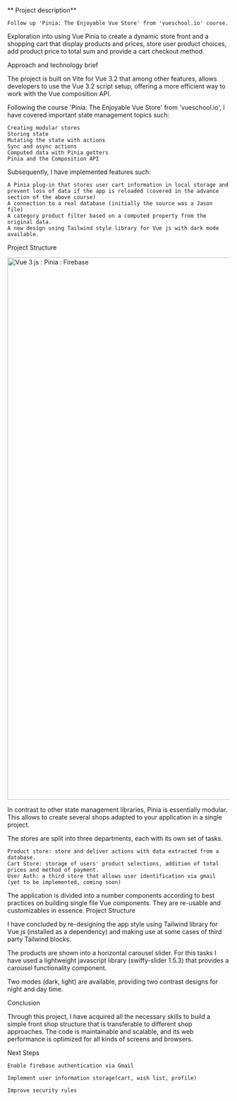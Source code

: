 **
 Project description**

    Follow up 'Pinia: The Enjoyable Vue Store' from 'vueschool.io' course. 


Exploration into using Vue Pinia to create a dynamic store front and a shopping cart that display products and prices, store user product choices, add product price to total sum and provide a cart checkout method.

Approach and technology brief

The project is built on Vite for Vue 3.2 that among other features, allows developers to use the Vue 3.2 script setup, offering a more efficient way to work with the Vue composition API.

Following the course 'Pinia: The Enjoyable Vue Store' from 'vueschool.io', I have covered important state management topics such:

    Creating modular stores
    Storing state
    Mutating the state with actions
    Sync and async actions
    Computed data with Pinia getters
    Pinia and the Composition API

Subsequently, I have implemented features such:

    A Pinia plug-in that stores user cart information in local storage and prevent loss of data if the app is reloaded (covered in the advance section of the above course)
    A connection to a real database (initially the source was a Jason file)
    A category product filter based on a computed property from the original data.
    A new design using Tailwind style library for Vue js with dark mode available. 


Project Structure

<img width="1227" alt="Vue 3 js : Pinia : Firebase" src="https://user-images.githubusercontent.com/109061270/178945482-c1f5dcea-13fd-4573-9949-c2f429067b24.png">

In contrast to other state management libraries, Pinia is essentially modular. This allows to create several shops adapted to your application in a single project.

The stores are split into three departments, each with its own set of tasks.

    Product store: store and deliver actions with data extracted from a database.
    Cart Store: storage of users' product selections, addition of total prices and method of payment.
    User Auth: a third store that allows user identification via gmail (yet to be implemented, coming soon) 


The application is divided into a number components according to best practices on building single file Vue components. They are re-usable and customizables in essence.
Project Structure

I have concluded by re-designing the app style using Tailwind library for Vue js (installed as a dependency) and making use at some cases of third party Tailwind blocks.

The products are shown into a horizontal carousel slider. For this tasks I have used a lightweight javascript library (swiffy-slider 1.5.3) that provides a carousel functionality component.

Two modes (dark, light) are available, providing two contrast designs for night and day time.

Conclusion

Through this project, I have acquired all the necessary skills to build a simple front shop structure that is transferable to different shop approaches. The code is maintainable and scalable, and its web performance is optimized for all kinds of screens and browsers.

Next Steps

    Enable firebase authentication via Gmail

    Implement user information storage(cart, wish list, profile)

    Improve security rules
